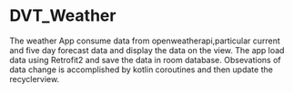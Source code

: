 # DVT_Weather
The weather App consume data from openweatherapi,particular current and five day forecast data and display the data on the view.
The app load data using Retrofit2 and save the data in room database. Obsevations of data change is accomplished by kotlin coroutines and then update the recyclerview.
